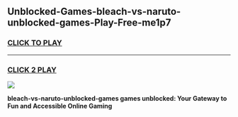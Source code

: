 
## Unblocked-Games-bleach-vs-naruto-unblocked-games-Play-Free-me1p7
<h3>
<a href="https://premium76.site?title=bleach-vs-naruto-unblocked-games&ref=09A">CLICK TO PLAY</a></h3>
<hr>

<h3>
<a href="https://premium76.site?title=bleach-vs-naruto-unblocked-games&ref=09A">CLICK 2 PLAY</a>
  
</h3>

<a href="https://premium76.site?title=bleach-vs-naruto-unblocked-games&ref=09A"><img src="https://clearcache.store/games.png"></a>


**bleach-vs-naruto-unblocked-games games unblocked: Your Gateway to Fun and Accessible Online Gaming**
